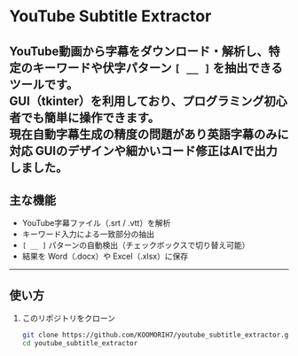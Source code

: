# YouTube Subtitle Extractor

YouTube動画から字幕をダウンロード・解析し、特定のキーワードや伏字パターン `[ __ ]` を抽出できるツールです。  
GUI（tkinter）を利用しており、プログラミング初心者でも簡単に操作できます。  
現在自動字幕生成の精度の問題があり英語字幕のみに対応
GUIのデザインや細かいコード修正はAIで出力しました。
---

## 主な機能
- YouTube字幕ファイル（.srt / .vtt）を解析
- キーワード入力による一致部分の抽出
- `[ __ ]` パターンの自動検出（チェックボックスで切り替え可能）
- 結果を Word（.docx）や Excel（.xlsx）に保存

---

## 使い方
1. このリポジトリをクローン
   ```bash
   git clone https://github.com/KOOMORIH7/youtube_subtitle_extractor.git
   cd youtube_subtitle_extractor


